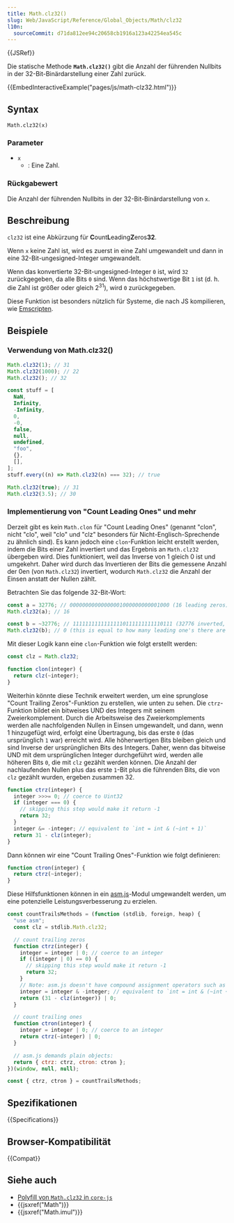 ```yaml
---
title: Math.clz32()
slug: Web/JavaScript/Reference/Global_Objects/Math/clz32
l10n:
  sourceCommit: d71da812ee94c20658cb1916a123a42254ea545c
---
```


{{JSRef}}

Die statische Methode **`Math.clz32()`** gibt die Anzahl der führenden Nullbits in der 32-Bit-Binärdarstellung einer Zahl zurück.

{{EmbedInteractiveExample("pages/js/math-clz32.html")}}

## Syntax

```js-nolint
Math.clz32(x)
```

### Parameter

- `x`
  - : Eine Zahl.

### Rückgabewert

Die Anzahl der führenden Nullbits in der 32-Bit-Binärdarstellung von `x`.

## Beschreibung

`clz32` ist eine Abkürzung für **C**ount**L**eading**Z**eros**32**.

Wenn `x` keine Zahl ist, wird es zuerst in eine Zahl umgewandelt und dann in eine 32-Bit-ungesigned-Integer umgewandelt.

Wenn das konvertierte 32-Bit-ungesigned-Integer `0` ist, wird `32` zurückgegeben, da alle Bits `0` sind. Wenn das höchstwertige Bit `1` ist (d. h. die Zahl ist größer oder gleich 2<sup>31</sup>), wird `0` zurückgegeben.

Diese Funktion ist besonders nützlich für Systeme, die nach JS kompilieren, wie [Emscripten](https://emscripten.org/).

## Beispiele

### Verwendung von Math.clz32()

```js
Math.clz32(1); // 31
Math.clz32(1000); // 22
Math.clz32(); // 32

const stuff = [
  NaN,
  Infinity,
  -Infinity,
  0,
  -0,
  false,
  null,
  undefined,
  "foo",
  {},
  [],
];
stuff.every((n) => Math.clz32(n) === 32); // true

Math.clz32(true); // 31
Math.clz32(3.5); // 30
```

### Implementierung von "Count Leading Ones" und mehr

Derzeit gibt es kein `Math.clon` für "Count Leading Ones" (genannt "clon", nicht "clo", weil "clo" und "clz" besonders für Nicht-Englisch-Sprechende zu ähnlich sind). Es kann jedoch eine `clon`-Funktion leicht erstellt werden, indem die Bits einer Zahl invertiert und das Ergebnis an `Math.clz32` übergeben wird. Dies funktioniert, weil das Inverse von 1 gleich 0 ist und umgekehrt. Daher wird durch das Invertieren der Bits die gemessene Anzahl der 0en (von `Math.clz32`) invertiert, wodurch `Math.clz32` die Anzahl der Einsen anstatt der Nullen zählt.

Betrachten Sie das folgende 32-Bit-Wort:

```js
const a = 32776; // 00000000000000001000000000001000 (16 leading zeros)
Math.clz32(a); // 16

const b = ~32776; // 11111111111111110111111111110111 (32776 inverted, 0 leading zeros)
Math.clz32(b); // 0 (this is equal to how many leading one's there are in a)
```

Mit dieser Logik kann eine `clon`-Funktion wie folgt erstellt werden:

```js
const clz = Math.clz32;

function clon(integer) {
  return clz(~integer);
}
```

Weiterhin könnte diese Technik erweitert werden, um eine sprunglose "Count Trailing Zeros"-Funktion zu erstellen, wie unten zu sehen. Die `ctrz`-Funktion bildet ein bitweises UND des Integers mit seinem Zweierkomplement. Durch die Arbeitsweise des Zweierkomplements werden alle nachfolgenden Nullen in Einsen umgewandelt, und dann, wenn 1 hinzugefügt wird, erfolgt eine Übertragung, bis das erste `0` (das ursprünglich `1` war) erreicht wird. Alle höherwertigen Bits bleiben gleich und sind Inverse der ursprünglichen Bits des Integers. Daher, wenn das bitweise UND mit dem ursprünglichen Integer durchgeführt wird, werden alle höheren Bits `0`, die mit `clz` gezählt werden können. Die Anzahl der nachlaufenden Nullen plus das erste `1`-Bit plus die führenden Bits, die von `clz` gezählt wurden, ergeben zusammen 32.

```js
function ctrz(integer) {
  integer >>>= 0; // coerce to Uint32
  if (integer === 0) {
    // skipping this step would make it return -1
    return 32;
  }
  integer &= -integer; // equivalent to `int = int & (~int + 1)`
  return 31 - clz(integer);
}
```

Dann können wir eine "Count Trailing Ones"-Funktion wie folgt definieren:

```js
function ctron(integer) {
  return ctrz(~integer);
}
```

Diese Hilfsfunktionen können in ein [asm.js](/de/docs/Games/Tools/asm.js)-Modul umgewandelt werden, um eine potenzielle Leistungsverbesserung zu erzielen.

```js
const countTrailsMethods = (function (stdlib, foreign, heap) {
  "use asm";
  const clz = stdlib.Math.clz32;

  // count trailing zeros
  function ctrz(integer) {
    integer = integer | 0; // coerce to an integer
    if ((integer | 0) == 0) {
      // skipping this step would make it return -1
      return 32;
    }
    // Note: asm.js doesn't have compound assignment operators such as &=
    integer = integer & -integer; // equivalent to `int = int & (~int + 1)`
    return (31 - clz(integer)) | 0;
  }

  // count trailing ones
  function ctron(integer) {
    integer = integer | 0; // coerce to an integer
    return ctrz(~integer) | 0;
  }

  // asm.js demands plain objects:
  return { ctrz: ctrz, ctron: ctron };
})(window, null, null);

const { ctrz, ctron } = countTrailsMethods;
```

## Spezifikationen

{{Specifications}}

## Browser-Kompatibilität

{{Compat}}

## Siehe auch

- [Polyfill von `Math.clz32` in `core-js`](https://github.com/zloirock/core-js#ecmascript-math)
- {{jsxref("Math")}}
- {{jsxref("Math.imul")}}
